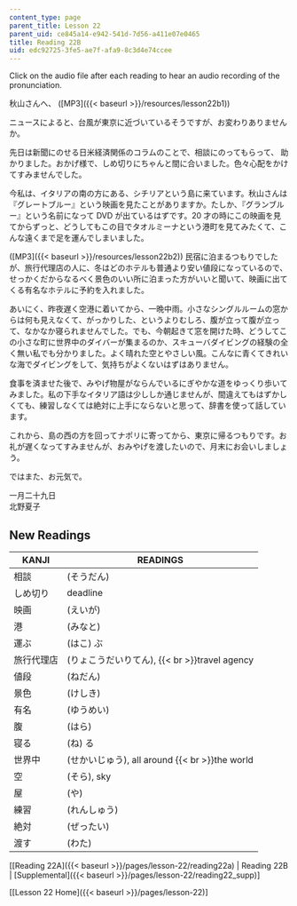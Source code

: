 ```yaml
---
content_type: page
parent_title: Lesson 22
parent_uid: ce845a14-e942-541d-7d56-a411e07e0465
title: Reading 22B
uid: edc92725-3fe5-ae7f-afa9-8c3d4e74ccee
---
```


Click on the audio file after each reading to hear an audio recording of the pronunciation.

秋山さんへ、 ([MP3]({{< baseurl >}}/resources/lesson22b1))

ニュースによると、台風が東京に近づいているそうですが、お変わりありませんか。

先日は新聞にのせる日米経済関係のコラムのことで、相談にのってもらって、 助かりました。おかげ様で、しめ切りにちゃんと間に合いました。色々心配をかけてすみませんでした。

今私は、イタリアの南の方にある、シチリアという島に来ています。秋山さんは『グレートブルー』という映画を見たことがありますか。たしか、『グランブルー』という名前になって DVD が出ているはずです。20 才の時にこの映画を見てからずっと、どうしてもこの目でタオルミーナという港町を見てみたくて、こんな遠くまで足を運んでしまいました。

([MP3]({{< baseurl >}}/resources/lesson22b2)) 民宿に泊まるつもりでしたが、旅行代理店の人に、冬はどのホテルも普通より安い値段になっているので、せっかくだからなるべく景色のいい所に泊まった方がいいと聞いて、映画に出てくる有名なホテルに予約を入れました。

あいにく、昨夜遅く空港に着いてから、一晩中雨。小さなシングルルームの窓からは何も見えなくて、がっかりした、というよりむしろ、腹が立って腹が立って、なかなか寝られませんでした。でも、今朝起きて窓を開けた時、どうしてこの小さな町に世界中のダイバーが集まるのか、スキューバダイビングの経験の全く無い私でも分かりました。よく晴れた空とやさしい風。こんなに青くてきれいな海でダイビングをして、気持ちがよくないはずはありません。

食事を済ませた後で、みやげ物屋がならんでいるにぎやかな道をゆっくり歩いてみました。私の下手なイタリア語は少ししか通じませんが、間違えてもはずかしくても、練習しなくては絶対に上手にならないと思って、辞書を使って話しています。

これから、島の西の方を回ってナポリに寄ってから、東京に帰るつもりです。お礼が遅くなってすみませんが、おみやげを渡したいので、月末にお会いしましょう。

ではまた、お元気で。

一月二十九日  
北野夏子

New Readings
------------

| KANJI | READINGS |
| --- | --- |
| 相談 | (そうだん) |
| しめ切り | deadline |
| 映画 | (えいが) |
| 港 | (みなと) |
| 運ぶ | (はこ) ぶ |
| 旅行代理店 | (りょこうだいりてん),  {{< br >}}travel agency |
| 値段 | (ねだん) |
| 景色 | (けしき) |
| 有名 | (ゆうめい) |
| 腹 | (はら) |
| 寝る | (ね) る |
| 世界中 | (せかいじゅう), all around  {{< br >}}the world |
| 空 | (そら), sky |
| 屋 | (や) |
| 練習 | (れんしゅう) |
| 絶対 | (ぜったい) |
| 渡す | (わた) 

\[[Reading 22A]({{< baseurl >}}/pages/lesson-22/reading22a) | Reading 22B | [Supplemental]({{< baseurl >}}/pages/lesson-22/reading22_supp)\]

\[[Lesson 22 Home]({{< baseurl >}}/pages/lesson-22)\]